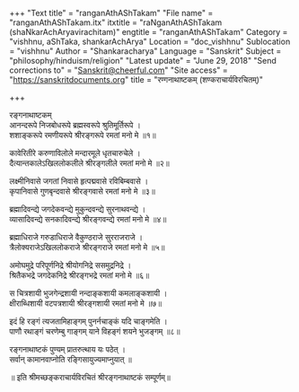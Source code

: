 +++
"Text title" = "ranganAthAShTakam"
"File name" = "ranganAthAShTakam.itx"
itxtitle = "raNganAthAShTakam (shaNkarAchAryavirachitam)"
engtitle = "ranganAthAShTakam"
Category = "vishhnu, aShTaka, shankarAchArya"
Location = "doc_vishhnu"
Sublocation = "vishhnu"
Author = "Shankaracharya"
Language = "Sanskrit"
Subject = "philosophy/hinduism/religion"
"Latest update" = "June 29, 2018"
"Send corrections to" = "Sanskrit@cheerful.com"
"Site access" = "https://sanskritdocuments.org"
title = "रण्गनाथाष्टकम् (शण्कराचार्यविरचितम्)"

+++
  
 रङ्गनाथाष्टकम्   
आनन्दरूपे निजबोधरूपे ब्रह्मस्वरूपे श्रुतिमूर्तिरूपे ।  
शशाङ्करूपे रमणीयरूपे श्रीरङ्गरूपे रमतां मनो मे ॥१॥  
  
कावेरितीरे करुणाविलोले मन्दारमूले धृतचारुचेले ।  
दैत्यान्तकालेऽखिललोकलीले श्रीरङ्गलीले रमतां मनो मे ॥२॥  
  
लक्ष्मीनिवासे जगतां निवासे हृत्पद्मवासे रविबिम्बवासे ।  
कृपानिवासे गुणबृन्दवासे श्रीरङ्गवासे रमतां मनो मे ॥३॥  
  
ब्रह्मादिवन्द्ये जगदेकवन्द्ये मुकुन्दवन्द्ये सुरनाथवन्द्ये ।  
व्यासादिवन्द्ये सनकादिवन्द्ये श्रीरङ्गवन्द्ये रमतां मनो मे ॥४॥  
  
ब्रह्माधिराजे गरुडाधिराजे वैकुण्ठराजे सुरराजराजे ।  
त्रैलोक्यराजेऽखिललोकराजे श्रीरङ्गराजे रमतां मनो मे ॥५॥  
  
अमोघमुद्रे परिपूर्णनिद्रे श्रीयोगनिद्रे ससमुद्रनिद्रे ।  
श्रितैकभद्रे जगदेकनिद्रे श्रीरङ्गभद्रे रमतां मनो मे ॥६॥  
  
स चित्रशायी भुजगेन्द्रशायी नन्दाङ्कशायी कमलाङ्कशायी ।  
क्षीराब्धिशायी वटपत्रशायी श्रीरङ्गशायी रमतां मनो मे ॥७॥  
  
इदं हि रङ्गं त्यजतामिहाङ्गम् पुनर्नचाङ्कं यदि चाङ्गमेति ।  
पाणौ रथाङ्गं चरणेम्बु गाङ्गम् याने विहङ्गं शयने भुजङ्गम् ॥८॥  
  
रङ्गनाथाष्टकं पुण्यम् प्रातरुत्थाय यः पठेत् ।  
सर्वान् कामानवाप्नोति रङ्गिसायुज्यमाप्नुयात् ॥  
  
॥ इति श्रीमच्छङ्कराचार्यविरचितं श्रीरङ्गनाथाष्टकं सम्पूर्णम्॥  
  
  
  
